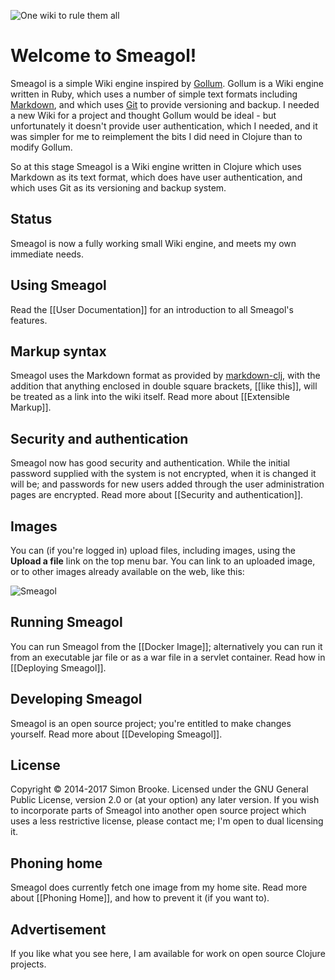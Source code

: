 ![One wiki to rule them all](https://www.weft.scot/images/smeagol.png)

# Welcome to Smeagol!
Smeagol is a simple Wiki engine inspired by [Gollum](https://github.com/gollum/gollum/wiki). Gollum is a Wiki engine written in Ruby, which uses a number of simple text formats including [Markdown](http://daringfireball.net/projects/markdown/), and which uses [Git](http://git-scm.com/) to provide versioning and backup. I needed a new Wiki for a project and thought Gollum would be ideal - but unfortunately it doesn't provide user authentication, which I needed, and it was simpler for me to reimplement the bits I did need in Clojure than to modify Gollum.

So at this stage Smeagol is a Wiki engine written in Clojure which uses Markdown as its text format, which does have user authentication, and which uses Git as its versioning and backup system.

## Status
Smeagol is now a fully working small Wiki engine, and meets my own immediate needs.

## Using Smeagol
Read the [[User Documentation]] for an introduction to all Smeagol's features.

## Markup syntax
Smeagol uses the Markdown format as provided by [markdown-clj](https://github.com/yogthos/markdown-clj), with the addition that anything enclosed in double square brackets, \[\[like this\]\], will be treated as a link into the wiki itself. Read more about [[Extensible Markup]].

## Security and authentication
Smeagol now has good security and authentication. While the initial password supplied with the system is not encrypted, when it is changed it will be; and passwords for new users added through the user administration pages are encrypted. Read more about [[Security and authentication]].

## Images
You can (if you're logged in) upload files, including images, using the **Upload a file** link on the top menu bar. You can link to an uploaded image, or to other images already available on the web, like this:

![Smeagol](http://vignette3.wikia.nocookie.net/lotr/images/e/e1/Gollum_Render.png/revision/latest?cb=20141218075509)

## Running Smeagol
You can run Smeagol from the [[Docker Image]]; alternatively you can run it from an executable jar file or as a war file in a servlet container. Read how in [[Deploying Smeagol]].

## Developing Smeagol
Smeagol is an open source project; you're entitled to make changes yourself. Read more about [[Developing Smeagol]].

## License
Copyright © 2014-2017 Simon Brooke. Licensed under the GNU General Public License,
version 2.0 or (at your option) any later version. If you wish to incorporate
parts of Smeagol into another open source project which uses a less restrictive
license, please contact me; I'm open to dual licensing it.

## Phoning home
Smeagol does currently fetch one image from my home site. Read more about [[Phoning Home]], and how to prevent it (if you want to).

## Advertisement
If you like what you see here, I am available for work on open source Clojure projects.
